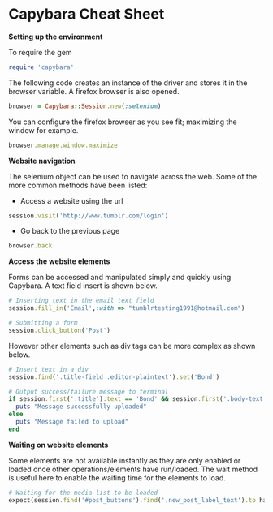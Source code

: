 # Capybara Cheat Sheet

**Setting up the environment**

To require the gem

```ruby
require 'capybara'

```

The following code creates an instance of the driver and stores it in the browser variable. A firefox browser is also opened.

```ruby
browser = Capybara::Session.new(:selenium)

```

You can configure the firefox browser as you see fit; maximizing the window for example.

```ruby
browser.manage.window.maximize

```

**Website navigation**

The selenium object can be used to navigate across the web. Some of the more common methods have been listed:

* Access a website using the url

```ruby
session.visit('http://www.tumblr.com/login')

```

* Go back to the previous page

```ruby
browser.back

```

**Access the website elements**

Forms can be accessed and manipulated simply and quickly using Capybara. A text field insert is shown below.

```ruby
# Inserting text in the email text field
session.fill_in('Email',:with => "tumblrtesting1991@hotmail.com")

# Submitting a form
session.click_button('Post')

```

However other elements such as div tags can be more complex as shown below.

```ruby
# Insert text in a div
session.find('.title-field .editor-plaintext').set('Bond')

# Output success/failure message to terminal
if session.first('.title').text == 'Bond' && session.first('.body-text').text == 'James Bond'
  puts "Message successfully uploaded"
else
  puts "Message failed to upload"
end

```

**Waiting on website elements**

Some elements are not available instantly as they are only enabled or loaded once other operations/elements have run/loaded. The wait method is useful here to enable the waiting time for the elements to load.

```ruby
# Waiting for the media list to be loaded
expect(session.find('#post_buttons').find('.new_post_label_text').to have_content('Text'))

```




